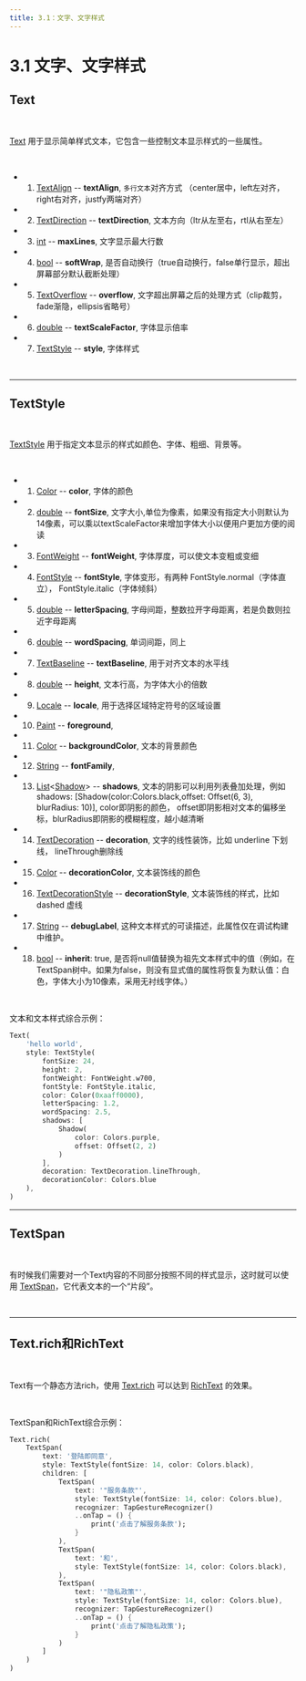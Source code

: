 ```yaml
---
title: 3.1：文字、文字样式
---
```


# 3.1 文字、文字样式

## Text

<br>

[Text](https://api.flutter.dev/flutter/widgets/Text/Text.html) 用于显示简单样式文本，它包含一些控制文本显示样式的一些属性。

<br>

*   1.   [TextAlign](https://api.flutter.dev/flutter/dart-ui/TextAlign-class.html) -- **textAlign**,  `多行文本`对齐方式 （center居中，left左对齐，right右对齐，justfy两端对齐）

*   2.   [TextDirection](https://api.flutter.dev/flutter/dart-ui/TextDirection-class.html) -- **textDirection**, 文本方向（ltr从左至右，rtl从右至左）

*   3.   [int](https://api.flutter.dev/flutter/dart-core/int-class.html) -- **maxLines**, 文字显示最大行数

*   4.   [bool](https://api.flutter.dev/flutter/dart-core/bool-class.html) -- **softWrap**, 是否自动换行（true自动换行，false单行显示，超出屏幕部分默认截断处理）

*   5.   [TextOverflow](https://api.flutter.dev/flutter/rendering/TextOverflow-class.html) -- **overflow**, 文字超出屏幕之后的处理方式（clip裁剪，fade渐隐，ellipsis省略号）

*   6.   [double](https://api.flutter.dev/flutter/dart-core/double-class.html) -- **textScaleFactor**, 字体显示倍率

*   7.   [TextStyle](https://api.flutter.dev/flutter/painting/TextStyle-class.html) -- **style**, 字体样式

<br>

---

## TextStyle

<br>

[TextStyle](https://api.flutter.dev/flutter/painting/TextStyle/TextStyle.html) 用于指定文本显示的样式如颜色、字体、粗细、背景等。

<br>

*   1.   [Color](https://api.flutter.dev/flutter/dart-ui/Color-class.html) -- **color**, 字体的颜色

*   2.   [double](https://api.flutter.dev/flutter/dart-core/double-class.html) -- **fontSize**, 文字大小,单位为像素，如果没有指定大小则默认为14像素，可以乘以textScaleFactor来增加字体大小以便用户更加方便的阅读

*   3.   [FontWeight](https://api.flutter.dev/flutter/dart-ui/FontWeight-class.html) -- **fontWeight**, 字体厚度，可以使文本变粗或变细

*   4.   [FontStyle](https://api.flutter.dev/flutter/dart-ui/FontStyle-class.html) -- **fontStyle**, 字体变形，有两种 FontStyle.normal（字体直立）， FontStyle.italic（字体倾斜）

*   5.   [double](https://api.flutter.dev/flutter/dart-core/double-class.html) -- **letterSpacing**, 字母间距，整数拉开字母距离，若是负数则拉近字母距离

*   6.   [double](https://api.flutter.dev/flutter/dart-core/double-class.html) -- **wordSpacing**, 单词间距，同上

*   7.   [TextBaseline](https://api.flutter.dev/flutter/dart-ui/TextBaseline-class.html) -- **textBaseline**, 用于对齐文本的水平线

*   8.   [double](https://api.flutter.dev/flutter/dart-core/double-class.html) -- **height**, 文本行高，为字体大小的倍数

*   9.   [Locale](https://api.flutter.dev/flutter/dart-ui/Locale-class.html) -- **locale**, 用于选择区域特定符号的区域设置

*   10.   [Paint](https://api.flutter.dev/flutter/dart-ui/Paint-class.html) -- **foreground**, 

*   11.   [Color](https://api.flutter.dev/flutter/dart-ui/Color-class.html) -- **backgroundColor**, 文本的背景颜色

*   12.   [String](https://api.flutter.dev/flutter/dart-core/String-class.html) -- **fontFamily**,

*   13.   [List](https://api.flutter.dev/flutter/dart-core/List-class.html)\<[Shadow](https://api.flutter.dev/flutter/dart-ui/Shadow-class.html)\> -- **shadows**, 文本的阴影可以利用列表叠加处理，例如shadows: [Shadow(color:Colors.black,offset: Offset(6, 3), blurRadius: 10)], color即阴影的颜色， offset即阴影相对文本的偏移坐标，blurRadius即阴影的模糊程度，越小越清晰

*   14.   [TextDecoration](https://api.flutter.dev/flutter/dart-ui/TextDecoration-class.html) -- **decoration**, 文字的线性装饰，比如 underline 下划线， lineThrough删除线

*   15.   [Color](https://api.flutter.dev/flutter/dart-ui/Color-class.html) -- **decorationColor**, 文本装饰线的颜色

*   16.   [TextDecorationStyle](https://api.flutter.dev/flutter/dart-ui/TextDecorationStyle-class.html) -- **decorationStyle**, 文本装饰线的样式，比如 dashed 虚线

*   17.   [String](https://api.flutter.dev/flutter/dart-core/String-class.html) -- **debugLabel**, 这种文本样式的可读描述，此属性仅在调试构建中维护。

*   18.   [bool](https://api.flutter.dev/flutter/dart-core/bool-class.html) -- **inherit**: true, 是否将null值替换为祖先文本样式中的值（例如，在TextSpan树中。如果为false，则没有显式值的属性将恢复为默认值：白色，字体大小为10像素，采用无衬线字体。）

<br>

文本和文本样式综合示例：

```dart
Text(
    'hello world',
    style: TextStyle(
        fontSize: 24,
        height: 2,
        fontWeight: FontWeight.w700,
        fontStyle: FontStyle.italic,
        color: Color(0xaaff0000),
        letterSpacing: 1.2,
        wordSpacing: 2.5,
        shadows: [
            Shadow(
                color: Colors.purple,
                offset: Offset(2, 2)
            )
        ],
        decoration: TextDecoration.lineThrough,
        decorationColor: Colors.blue
    ),
)
```

---

## TextSpan

<br>

有时候我们需要对一个Text内容的不同部分按照不同的样式显示，这时就可以使用 [TextSpan](https://api.flutter.dev/flutter/painting/TextSpan/TextSpan.html)，它代表文本的一个“片段”。

<br>

---

## Text.rich和RichText

<br>

Text有一个静态方法rich，使用 [Text.rich](https://api.flutter.dev/flutter/widgets/Text/Text.rich.html) 可以达到 [RichText](https://api.flutter.dev/flutter/widgets/RichText/RichText.html) 的效果。

<br>

TextSpan和RichText综合示例：

```dart
Text.rich(
    TextSpan(
    	text: '登陆即同意',
        style: TextStyle(fontSize: 14, color: Colors.black),
        children: [
            TextSpan(
                text: '"服务条款"',
                style: TextStyle(fontSize: 14, color: Colors.blue),
                recognizer: TapGestureRecognizer()
                ..onTap = () {
                    print('点击了解服务条款');
                }
            ),
            TextSpan(
                text: '和',
                style: TextStyle(fontSize: 14, color: Colors.black),
            ),
            TextSpan(
                text: '"隐私政策"',
                style: TextStyle(fontSize: 14, color: Colors.blue),
                recognizer: TapGestureRecognizer()
                ..onTap = () {
                    print('点击了解隐私政策');
                }
            )
        ]
    )
)
```

